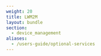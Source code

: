 ```yaml
---
weight: 20
title: LWM2M
layout: bundle
section:
  - device_management
aliases:
  - /users-guide/optional-services
---
```

